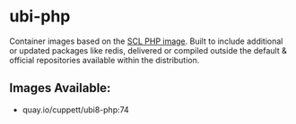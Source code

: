 # ubi-php

Container images based on the [SCL PHP image](https://github.com/sclorg/s2i-php-container).
Built to include additional or updated packages like redis, delivered or compiled
outside the default & official repositories available within the distribution.

## Images Available:

 * quay.io/cuppett/ubi8-php:74